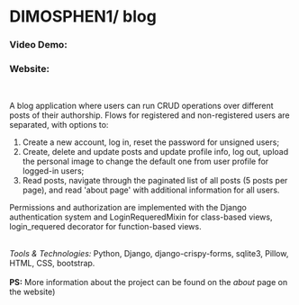 <h1>DIMOSPHEN1/ blog</h1>

<h3>Video Demo:</h3>
<h3>Website:</h3>
<br>
<p>A blog application where users can run CRUD operations over different posts
of their authorship. Flows for registered and non-registered users are
separated, with options to:</p>
<ol>
  <li>Create a new account, log in, reset the password for unsigned users;</li>
  <li>Create, delete and update posts and update profile info, log out,
upload the personal image to change the default one from user
profile for logged-in users;</li>
  <li>Read posts, navigate through the paginated list of all posts (5 posts
per page), and read 'about page' with additional information for all
users.</li>
</ol>
<p>Permissions and authorization are implemented with the Django
authentication system and LoginRequeredMixin for class-based views,
login_requered decorator for function-based views.</p>
<br>
<span><i>Tools & Technologies:</i> Python, Django, django-crispy-forms, sqlite3, Pillow,
HTML, CSS, bootstrap.</span>
<br>
<br>
<span><b>PS:</b> More information about the project can be found on the <i>about</i> page on the website)</span>
